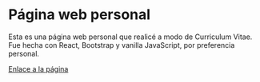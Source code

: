 # Página web personal
Esta es una página web personal que realicé a modo de Curriculum Vitae. Fue hecha con React, Bootstrap y vanilla JavaScript, por preferencia personal.

[Enlace a la página](https://www.alexiscaraballo.com/)
